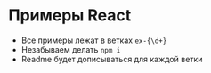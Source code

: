 # Примеры React


* Все примеры лежат в ветках `ex-{\d+}`
* Незабываем делать `npm i` 
* Readme будет дописываться для каждой ветки

